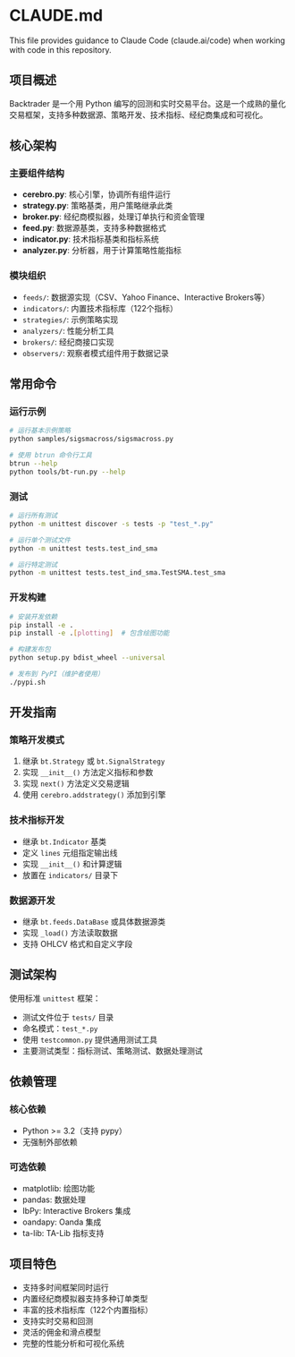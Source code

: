 # CLAUDE.md

This file provides guidance to Claude Code (claude.ai/code) when working with code in this repository.

## 项目概述

Backtrader 是一个用 Python 编写的回测和实时交易平台。这是一个成熟的量化交易框架，支持多种数据源、策略开发、技术指标、经纪商集成和可视化。

## 核心架构

### 主要组件结构
- **cerebro.py**: 核心引擎，协调所有组件运行
- **strategy.py**: 策略基类，用户策略继承此类
- **broker.py**: 经纪商模拟器，处理订单执行和资金管理
- **feed.py**: 数据源基类，支持多种数据格式
- **indicator.py**: 技术指标基类和指标系统
- **analyzer.py**: 分析器，用于计算策略性能指标

### 模块组织
- `feeds/`: 数据源实现（CSV、Yahoo Finance、Interactive Brokers等）
- `indicators/`: 内置技术指标库（122个指标）
- `strategies/`: 示例策略实现
- `analyzers/`: 性能分析工具
- `brokers/`: 经纪商接口实现
- `observers/`: 观察者模式组件用于数据记录

## 常用命令

### 运行示例
```bash
# 运行基本示例策略
python samples/sigsmacross/sigsmacross.py

# 使用 btrun 命令行工具
btrun --help
python tools/bt-run.py --help
```

### 测试
```bash
# 运行所有测试
python -m unittest discover -s tests -p "test_*.py"

# 运行单个测试文件
python -m unittest tests.test_ind_sma

# 运行特定测试
python -m unittest tests.test_ind_sma.TestSMA.test_sma
```

### 开发构建
```bash
# 安装开发依赖
pip install -e .
pip install -e .[plotting]  # 包含绘图功能

# 构建发布包
python setup.py bdist_wheel --universal

# 发布到 PyPI（维护者使用）
./pypi.sh
```

## 开发指南

### 策略开发模式
1. 继承 `bt.Strategy` 或 `bt.SignalStrategy`
2. 实现 `__init__()` 方法定义指标和参数
3. 实现 `next()` 方法定义交易逻辑
4. 使用 `cerebro.addstrategy()` 添加到引擎

### 技术指标开发
- 继承 `bt.Indicator` 基类
- 定义 `lines` 元组指定输出线
- 实现 `__init__()` 和计算逻辑
- 放置在 `indicators/` 目录下

### 数据源开发  
- 继承 `bt.feeds.DataBase` 或具体数据源类
- 实现 `_load()` 方法读取数据
- 支持 OHLCV 格式和自定义字段

## 测试架构

使用标准 `unittest` 框架：
- 测试文件位于 `tests/` 目录
- 命名模式：`test_*.py`
- 使用 `testcommon.py` 提供通用测试工具
- 主要测试类型：指标测试、策略测试、数据处理测试

## 依赖管理

### 核心依赖
- Python >= 3.2（支持 pypy）
- 无强制外部依赖

### 可选依赖  
- matplotlib: 绘图功能
- pandas: 数据处理
- IbPy: Interactive Brokers 集成
- oandapy: Oanda 集成
- ta-lib: TA-Lib 指标支持

## 项目特色

- 支持多时间框架同时运行
- 内置经纪商模拟器支持多种订单类型
- 丰富的技术指标库（122个内置指标）
- 支持实时交易和回测
- 灵活的佣金和滑点模型
- 完整的性能分析和可视化系统